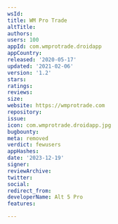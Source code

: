 ```yaml
---
wsId: 
title: WM Pro Trade
altTitle: 
authors: 
users: 100
appId: com.wmprotrade.droidapp
appCountry: 
released: '2020-05-17'
updated: '2021-02-06'
version: '1.2'
stars: 
ratings: 
reviews: 
size: 
website: https://wmprotrade.com
repository: 
issue: 
icon: com.wmprotrade.droidapp.jpg
bugbounty: 
meta: removed
verdict: fewusers
appHashes: 
date: '2023-12-19'
signer: 
reviewArchive: 
twitter: 
social: 
redirect_from: 
developerName: Alt 5 Pro
features: 

---
```



